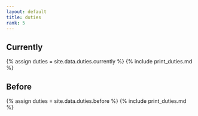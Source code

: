 ```yaml
---
layout: default
title: duties
rank: 5
---
```


## Currently

{% assign duties = site.data.duties.currently %}
{% include print_duties.md %}

## Before

{% assign duties = site.data.duties.before %}
{% include print_duties.md %}


